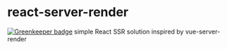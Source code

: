 # react-server-render

[![Greenkeeper badge](https://badges.greenkeeper.io/JounQin/react-server-render.svg)](https://greenkeeper.io/)
simple React SSR solution inspired by vue-server-render
